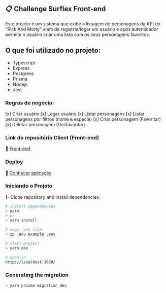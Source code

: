 ## 📋 Challenge Surflex Front-end

Este projeto é um sistema que exibe a listagem de personagens da API do "Rick And Morty" além de registrar/logar um usuário e após autenticador permite o usuário criar uma lista com os seus personagens favoritos.

## O que foi utilizado no projeto:

- Typescript
- Express
- Postgress
- Prisma
- Nodejs
- Jest

### Regras de negócio:

[x] Criar usuário
[x] Logar usuário
[x] Listar personagens 
[x] Listar personagens por filtros (nome e espécie)
[x] Criar personagem (Favoritar)
[x] Deletar personagem (Desfavoritar)

### Link do repositório Client (Front-end)

🔗 [Front-end](https://github.com/jrsousadev/challenge-surflex-front)

### Deploy

🔗 [Conhecer aplicação](https://challenge-surflex-front.herokuapp.com/)

### Iniciando o Projeto

**1-** Clone repository and install dependencies.
```sh
# install dependencies
> yarn
# or
> yarn install

# copy .env file
> cp .env.example .env

# start project
> yarn dev

# open in
http://localhost:3000/
```


### Generating the migration
```sh
> yarn prisma migration dev
```
